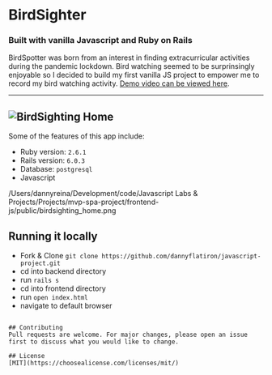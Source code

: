 # BirdSighter
### Built with vanilla Javascript and Ruby on Rails 

BirdSpotter was born from an interest in finding extracurricular activities during the pandemic lockdown. Bird watching seemed to be surprinsingly enjoyable so I decided to build my first vanilla JS project to empower me to record my bird watching activity. [Demo video can be viewed here](https://www.youtube.com/watch?v=ODzlbJ79Mmw). 

---
![BirdSighting Home](https://github.com/dannyflatiron/javascript-project/blob/master/frontend-js/public/birdsighting_home.png?raw=true)
---

Some of the features of this app include:

* Ruby version: `2.6.1`
* Rails version: `6.0.3`
* Database: `postgresql`
* Javascript

/Users/dannyreina/Development/code/Javascript Labs & Projects/Projects/mvp-spa-project/frontend-js/public/birdsighting_home.png
## Running it locally
- Fork & Clone `git clone https://github.com/dannyflatiron/javascript-project.git`
- cd into backend directory
- run `rails s`
- cd into frontend directory
- run `open index.html`
- navigate to default browser
```

## Contributing
Pull requests are welcome. For major changes, please open an issue first to discuss what you would like to change.

## License
[MIT](https://choosealicense.com/licenses/mit/)